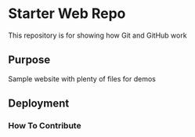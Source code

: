 # Starter Web Repo

This repository is for showing how Git and GitHub work

## Purpose

Sample website with plenty of files for demos
## Deployment 

### How To Contribute